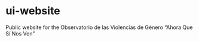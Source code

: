 # ui-website
Public website for the Observatorio de las Violencias de Género “Ahora Que Sí Nos Ven”

